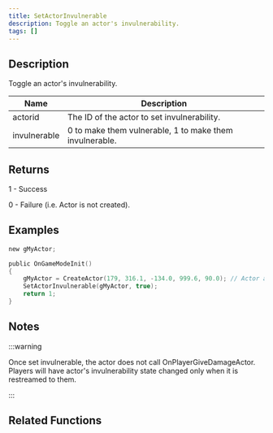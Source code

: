```yaml
---
title: SetActorInvulnerable
description: Toggle an actor's invulnerability.
tags: []
---
```


<VersionWarn version='SA-MP 0.3.7' />

## Description

Toggle an actor's invulnerability.

| Name         | Description                                             |
| ------------ | ------------------------------------------------------- |
| actorid      | The ID of the actor to set invulnerability.             |
| invulnerable | 0 to make them vulnerable, 1 to make them invulnerable. |

## Returns

1 - Success

0 - Failure (i.e. Actor is not created).

## Examples

```c
new gMyActor;

public OnGameModeInit()
{
    gMyActor = CreateActor(179, 316.1, -134.0, 999.6, 90.0); // Actor as a salesperson in Ammunation.
    SetActorInvulnerable(gMyActor, true);
    return 1;
}
```

## Notes

:::warning

Once set invulnerable, the actor does not call OnPlayerGiveDamageActor. Players will have actor's invulnerability state changed only when it is restreamed to them.

:::

## Related Functions
